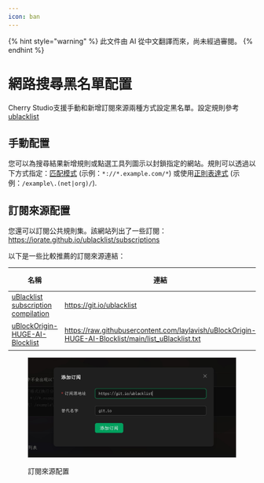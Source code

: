 ```yaml
---
icon: ban
---
```


{% hint style="warning" %}
此文件由 AI 從中文翻譯而來，尚未經過審閱。
{% endhint %}

# 網路搜尋黑名單配置

Cherry Studio支援手動和新增訂閱來源兩種方式設定黑名單。設定規則參考[ublacklist](https://github.com/iorate/ublacklist)

## 手動配置

您可以為搜尋結果新增規則或點選工具列圖示以封鎖指定的網站。規則可以透過以下方式指定：[匹配模式](https://developer.mozilla.org/zh-CN/docs/mozilla/add-ons/webextensions/match_patterns) (示例：`*://*.example.com/*`) 或使用[正則表達式](https://developer.mozilla.org/zh-CN/docs/web/javascript/guide/regular_expressions) (示例：`/example\.(net|org)/`).

## 訂閱來源配置

您還可以訂閱公共規則集。該網站列出了一些訂閱：\
https://iorate.github.io/ublacklist/subscriptions

以下是一些比較推薦的訂閱來源連結：

| 名稱                                                                                                    | 連結                                                                                                   | 類型   |
| ----------------------------------------------------------------------------------------------------- | ---------------------------------------------------------------------------------------------------- | ---- |
| [uBlacklist subscription compilation](https://github.com/eallion/uBlacklist-subscription-compilation) | https://git.io/ublacklist                                                                            | 中文   |
| [uBlockOrigin-HUGE-AI-Blocklist](https://github.com/laylavish/uBlockOrigin-HUGE-AI-Blocklist)         | https://raw.githubusercontent.com/laylavish/uBlockOrigin-HUGE-AI-Blocklist/main/list_uBlacklist.txt | AI生成 |

<figure><img src="../.gitbook/assets/blacklist1.jpg" alt=""><figcaption><p>訂閱來源配置</p></figcaption></figure>